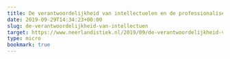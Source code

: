 ```yaml
---
title: De verantwoordelijkheid van intellectuelen en de professionalisering van de wetenschap | Neerlandistiek mobiel
date: 2019-09-29T14:34:23+00:00
slug: de-verantwoordelijkheid-van-intellectuen
target: https://www.neerlandistiek.nl/2019/09/de-verantwoordelijkheid-van-intellectuelen-en-de-professionalisering-van-de-wetenschap/
type: micro
bookmark: true
---
```

  